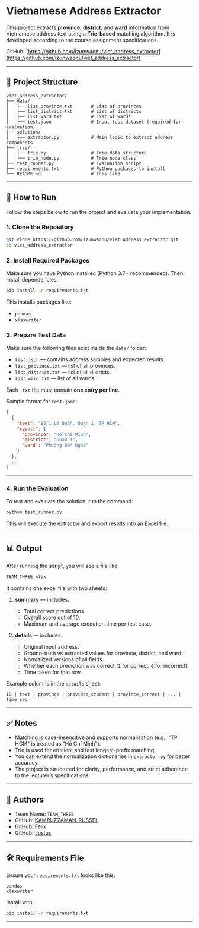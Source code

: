 # Vietnamese Address Extractor

This project extracts **province**, **district**, and **ward** information from Vietnamese address text using a **Trie-based** matching algorithm. It is developed according to the course assignment specifications.

GitHub: [https://github.com/izunwaonu/viet_address_extractor](https://github.com/izunwaonu/viet_address_extractor)

---

## 📁 Project Structure

```
viet_address_extractor/
├── data/
│   ├── list_province.txt       # List of provinces
│   ├── list_district.txt       # List of districts
│   ├── list_ward.txt           # List of wards
│   └── test.json               # Input test dataset (required for evaluation)
├── solution/
│   ├── extractor.py            # Main logic to extract address components
├── trie/
│   ├── trie.py                 # Trie data structure
│   └── trie_node.py            # Trie node class
├── test_runner.py              # Evaluation script
├── requirements.txt            # Python packages to install
└── README.md                   # This file
```

---

## 🚀 How to Run

Follow the steps below to run the project and evaluate your implementation.

### 1. Clone the Repository

```bash
git clone https://github.com/izunwaonu/viet_address_extractor.git
cd viet_address_extractor
```

### 2. Install Required Packages

Make sure you have Python installed (Python 3.7+ recommended). Then install dependencies:

```bash
pip install -r requirements.txt
```

This installs packages like:

- `pandas`
- `xlsxwriter`

### 3. Prepare Test Data

Make sure the following files exist inside the `data/` folder:

- `test.json` — contains address samples and expected results.
- `list_province.txt` — list of all provinces.
- `list_district.txt` — list of all districts.
- `list_ward.txt` — list of all wards.

Each `.txt` file must contain **one entry per line**.

Sample format for `test.json`:

```json
[
  {
    "text": "Số 1 Lê Duẩn, Quận 1, TP HCM",
    "result": {
      "province": "Hồ Chí Minh",
      "district": "Quận 1",
      "ward": "Phường Bến Nghé"
    }
  },
  ...
]
```

---

### 4. Run the Evaluation

To test and evaluate the solution, run the command:

```bash
python test_runner.py
```

This will execute the extractor and export results into an Excel file.

---

## 📊 Output

After running the script, you will see a file like:

```bash
TEAM_THREE.xlsx
```

It contains one excel file with two sheets:

1. **summary** — includes:
   - Total correct predictions.
   - Overall score out of 10.
   - Maximum and average execution time per test case.

2. **details** — includes:
   - Original input address.
   - Ground-truth vs extracted values for province, district, and ward.
   - Normalized versions of all fields.
   - Whether each prediction was correct (`1` for correct, `0` for incorrect).
   - Time taken for that row.

Example columns in the `details` sheet:

```
ID | text | province | province_student | province_correct | ... | time_sec
```

---

## ✅ Notes

- Matching is case-insensitive and supports normalization (e.g., "TP HCM" is treated as "Hồ Chí Minh").
- Trie is used for efficient and fast longest-prefix matching.
- You can extend the normalization dictionaries in `extractor.py` for better accuracy.
- The project is structured for clarity, performance, and strict adherence to the lecturer’s specifications.

---

## 🧠 Authors
- Team Name: `TEAM_THREE`
- GitHub: [KAMRUZZAMAN-RUSSEL](https://github.com/KAMRUZZAMAN-RUSSEL)
- GitHub: [Felix](https://github.com/XDcobra)
- GitHub: [Justus](https://github.com/izunwaonu)

---

## 🛠 Requirements File

Ensure your `requirements.txt` looks like this:

```
pandas
xlsxwriter
```

Install with:

```bash
pip install -r requirements.txt
```

---


